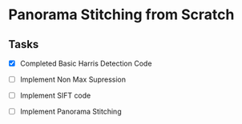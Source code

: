 # Panorama Stitching from Scratch

## Tasks

- [X] Completed Basic Harris Detection Code
- [ ] Implement Non Max Supression 
- [ ] Implement SIFT code
- [ ] Implement Panorama Stitching


